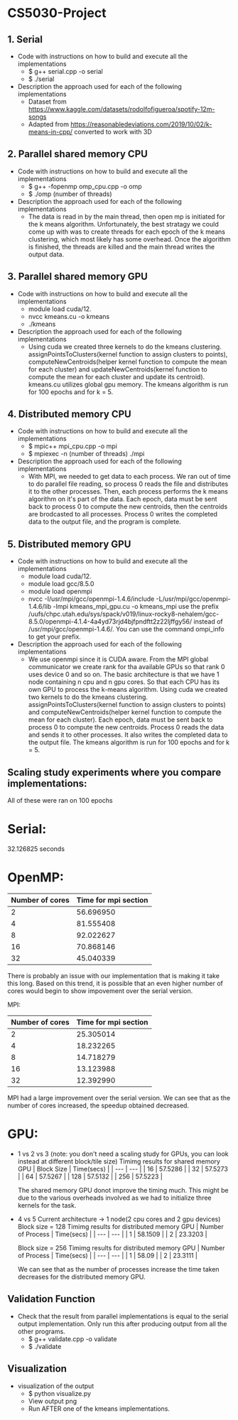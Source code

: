 # CS5030-Project

## 1. Serial
- Code with instructions on how to build and execute all the implementations
    - $ g++ serial.cpp -o serial
    - $ ./serial
- Description the approach used for each of the following implementations
    - Dataset from https://www.kaggle.com/datasets/rodolfofigueroa/spotify-12m-songs
    - Adapted from https://reasonabledeviations.com/2019/10/02/k-means-in-cpp/ converted to work with 3D

## 2. Parallel shared memory CPU
- Code with instructions on how to build and execute all the implementations
    - $ g++ -fopenmp omp_cpu.cpp -o omp
    - $ ./omp (number of threads)
- Description the approach used for each of the following implementations
    - The data is read in by the main thread, then open mp is initiated for the k means algorithm. Unfortunately, the best stratagy we could come up with was to create threads for each epoch of the k means clustering, which most likely has some overhead. Once the algorithm is finished, the threads are killed and the main thread writes the output data.

## 3. Parallel shared memory GPU
- Code with instructions on how to build and execute all the implementations
    - module load cuda/12. 
    - nvcc kmeans.cu -o kmeans
    - ./kmeans
- Description the approach used for each of the following implementations
    - Using cuda we created three kernels to do the kmeans clustering. assignPointsToClusters(kernel function to assign clusters to points), computeNewCentroids(helper kernel function to compute the mean for each cluster) and updateNewCentroids(kernel function to compute the mean for each cluster and update its centroid). kmeans.cu utilizes global gpu memory. The kmeans algorithm is run for 100 epochs and for k = 5.
## 4. Distributed memory CPU
- Code with instructions on how to build and execute all the implementations
    - $ mpic++ mpi_cpu.cpp -o mpi
    - $ mpiexec -n (number of threads) ./mpi
- Description the approach used for each of the following implementations
    - With MPI, we needed to get data to each process. We ran out of time to do parallel file reading, so process 0 reads the file and distributes it to the other processes. Then, each process performs the k means algorithm on it's part of the data. Each epoch, data must be sent back to process 0 to compute the new centroids, then the centroids are brodcasted to all processes. Process 0 writes the completed data to the output file, and the program is complete.

## 5. Distributed memory GPU
- Code with instructions on how to build and execute all the implementations
    - module load cuda/12.
    - module load gcc/8.5.0
    - module load openmpi
    - nvcc -I/usr/mpi/gcc/openmpi-1.4.6/include -L/usr/mpi/gcc/openmpi-1.4.6/lib -lmpi kmeans_mpi_gpu.cu -o kmeans_mpi
      use the prefix /uufs/chpc.utah.edu/sys/spack/v019/linux-rocky8-nehalem/gcc-8.5.0/openmpi-4.1.4-4a4yd73rjd4bjfpndftt2z22ljffgy56/ instead of /usr/mpi/gcc/openmpi-1.4.6/. You can use the command ompi_info to get your prefix.
- Description the approach used for each of the following implementations
    - We use openmpi since it is CUDA aware. From the MPI global communicator we create rank for tha available GPUs so that rank 0 uses device 0 and so on. The basic architecture is that we have 1 node containing n cpu and n gpu cores. So that each CPU has its own GPU to process the k-means algorithm. Using cuda we created two kernels to do the kmeans clustering. assignPointsToClusters(kernel function to assign clusters to points) and computeNewCentroids(helper kernel function to compute the mean for each cluster). Each epoch, data must be sent back to process 0 to compute the new centroids. Process 0 reads the data and sends it to other processes. It also writes the completed data to the output file. The kmeans algorithm is run for 100 epochs and for k = 5.

## Scaling study experiments where you compare implementations:
All of these were ran on 100 epochs

# Serial: 
32.126825 seconds

# OpenMP:

| Number of cores | Time for mpi section |
| --- | --- |
| 2 | 56.696950 |
| 4 | 81.555408 |
| 8 | 92.022627 |
| 16 | 70.868146 | 
| 32 | 45.040339 |

There is probably an issue with our implementation that is making it take this long. Based on this trend, it is possible that an even higher number of cores would begin to show impovement over the serial version.

MPI: 

| Number of cores | Time for mpi section |
| --- | --- |
| 2 | 25.305014 |
| 4 | 18.232265 |
| 8 | 14.718279 |
| 16 | 13.123988 | 
| 32 | 12.392990 |

MPI had a large improvement over the serial version. We can see that as the number of cores increased, the speedup obtained decreased.

# GPU:

- 1 vs 2 vs 3 (note: you don't need a scaling study for GPUs, you can look instead at different block/tile size)
  Timimg results for shared memory GPU
    | Block Size | Time(secs) |
    | --- | --- |
    | 16 | 57.5286 |
    | 32 | 57.5273 |
    | 64 | 57.5267 |
    | 128 | 57.5132 | 
    | 256 | 57.5223 |

  The shared memory GPU donot improve the timing much. This might be due to the various overheads involved as we had to initialize three kernels for the task.
- 4 vs 5 
  Current architecture -> 1 node(2 cpu cores and 2 gpu devices)
  Block size = 128
  Timimg results for distributed memory GPU
    | Number of Process | Time(secs) |
    | --- | --- |
    | 1 | 58.1509 |
    | 2 | 23.3203 |
  
  Block size = 256
  Timimg results for distributed memory GPU
    | Number of Process | Time(secs) |
    | --- | --- |
    | 1 | 58.09 |
    | 2 | 23.3111 |

  We can see that as the number of processes increase the time taken decreases for the distributed memory GPU.
  

## Validation Function
- Check that the result from parallel implementations is equal to the serial output implementation. Only run this after producing output from all the other programs.
    - $ g++ validate.cpp -o validate
    - $ ./validate

## Visualization
- visualization of the output
    - $ python visualize.py
    - View output png
    - Run AFTER one of the kmeans implementations.
